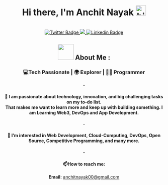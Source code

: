 <!--- Start Profile README --->

<div align="center">

<div id="header" align="center">
  <h1>
  Hi there, I'm Anchit Nayak
  <img src="https://user-images.githubusercontent.com/1303154/88677602-1635ba80-d120-11ea-84d8-d263ba5fc3c0.gif" width="32px" alt="hi">
</h1>
<br>

<div id="header" align="center">
  <div id="badges">

  <a href="https://twitter.com/AnchitNayak">
    <img src="https://img.shields.io/badge/twitter-%231DA1F2.svg?&style=for-the-badge&logo=twitter&logoColor=white" alt="Twitter Badge"/>

  <a href = "mailto:anchitnayak00@gmail.com">
    <img src = "https://img.shields.io/badge/Gmail-D14836?style=for-the-badge&logo=gmail&logoColor=white"></img>
    
  <a href="https://www.linkedin.com/in/anchit-nayak-4944a522a/">
  <img src="https://img.shields.io/badge/LinkedIn-0077B5?style=for-the-badge&logo=linkedin&logoColor=white" alt="Linkedin Badge"/>  

  </a>
  <br>

  </div>


<div align="center">

## <img src="https://media.giphy.com/media/WUlplcMpOCEmTGBtBW/giphy.gif" width="50"> About Me :
   <h3>
 💻Tech Passionate | 🌍 Explorer | 👨‍💻 Programmer </h3> </div>

-<h4>:telescope: I am passionate about technology, innovation, and big challenging tasks on my to-do list.<br>That makes me want to learn more and keep up with building something. I am Learning Web3, DevOps and App Development. </h4>

-<h4>:seedling: I’m interested in Web Development, Cloud-Computing, DevOps, Open Source, Competitive Programming, and many more. </h4>
    
-<h4>:mailbox:How to reach me: </h4>

<a herf= "mailto:anchitnayak00@gmail.com"> **Email:** anchitnayak00@gmail.com </a>
